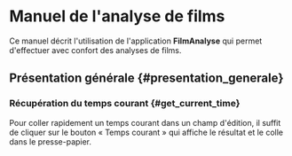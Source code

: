 # Manuel de l'analyse de films

Ce manuel décrit l'utilisation de l'application **FilmAnalyse** qui permet d'effectuer avec confort des analyses de films.

## Présentation générale {#presentation_generale}


### Récupération du temps courant {#get_current_time}

Pour coller rapidement un temps courant dans un champ d'édition, il suffit de cliquer sur le bouton « Temps courant » qui affiche le résultat et le colle dans le presse-papier.
